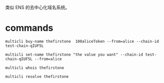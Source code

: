 
类似 ENS 的去中心化域名系统。

# commands

    multicli buy-name thefirstone  100aliceToken --from=alice --chain-id test-chain-qIUF5L

    multicli set-name thefirstone "the value you want" --chain-id test-chain-qIUF5L --from=alice

    multicli whois thefirstone

    multicli resolve thefirstone

